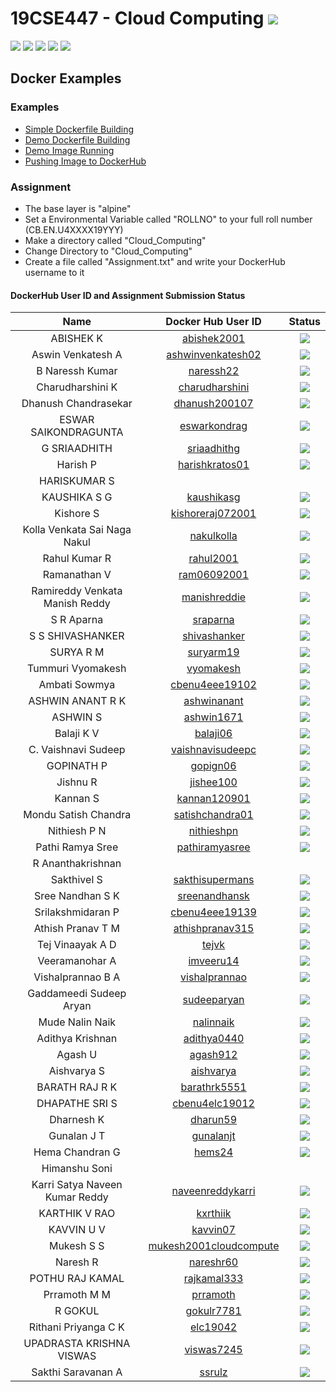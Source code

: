 # 19CSE447 - Cloud Computing ![](https://img.shields.io/badge/-Live-brightgreen)
![](https://img.shields.io/badge/Batch-19EEE-lightgreen) ![](https://img.shields.io/badge/Batch-19ELC-lightgreen) ![](https://img.shields.io/badge/UG-blue) ![](https://img.shields.io/badge/Subject-Cloud-blue) ![](https://img.shields.io/badge/Subject-Elective-purple)

## Docker Examples

### Examples
- [Simple Dockerfile Building](https://www.youtube.com/watch?v=0HCBQpfQE7o)
- [Demo Dockerfile Building](https://www.youtube.com/watch?v=lrTBwlW46Ik)
- [Demo Image Running](https://www.youtube.com/watch?v=ND-qkZVc3KM)
- [Pushing Image to DockerHub](https://www.youtube.com/watch?v=pBdN1OlWGQc)

### Assignment

- The base layer is "alpine"
- Set a Environmental Variable called "ROLLNO" to your full roll number (CB.EN.U4XXXX19YYY)
- Make a directory called "Cloud_Computing"
- Change Directory to "Cloud_Computing"
- Create a file called "Assignment.txt" and write your DockerHub username to it

#### DockerHub User ID and Assignment Submission Status

| Name | Docker Hub User ID | Status | 
|:----:|:------------------:|:------:|
| ABISHEK K | [abishek2001](https://hub.docker.com/u/abishek2001) | ![](https://img.shields.io/badge/-Not_Available-red) |
| Aswin Venkatesh A | [ashwinvenkatesh02](https://hub.docker.com/u/ashwinvenkatesh02) | ![](https://img.shields.io/badge/-Available-darkgreen) |
| B Naressh Kumar | [naressh22](https://hub.docker.com/u/naressh22) | ![](https://img.shields.io/badge/-Available-darkgreen) |
| Charudharshini K | [charudharshini](https://hub.docker.com/u/charudharshini) | ![](https://img.shields.io/badge/-Available-darkgreen) |
| Dhanush Chandrasekar | [dhanush200107](https://hub.docker.com/u/dhanush200107) | ![](https://img.shields.io/badge/-Available-darkgreen) |
| ESWAR SAIKONDRAGUNTA | [eswarkondrag](https://hub.docker.com/u/eswarkondrag) | ![](https://img.shields.io/badge/-Available-darkgreen) |
| G SRIAADHITH  | [sriaadhithg](https://hub.docker.com/u/sriaadhithg) | ![](https://img.shields.io/badge/-Available-darkgreen) |
| Harish P | [harishkratos01](https://hub.docker.com/u/harishkratos01) | ![](https://img.shields.io/badge/-Not_Available-red) | 
| HARISKUMAR S | | |
| KAUSHIKA S G | [kaushikasg](https://hub.docker.com/u/kaushikasg) | ![](https://img.shields.io/badge/-Available-darkgreen) | 
| Kishore S | [kishoreraj072001](https://hub.docker.com/u/kishoreraj072001) | ![](https://img.shields.io/badge/-Available-darkgreen) |
| Kolla Venkata Sai Naga Nakul | [nakulkolla](https://hub.docker.com/u/nakulkolla) | ![](https://img.shields.io/badge/-Available-darkgreen) | 
| Rahul Kumar R | [rahul2001](https://hub.docker.com/u/rahul2001) | ![](https://img.shields.io/badge/-Available-darkgreen) |
| Ramanathan V | [ram06092001](https://hub.docker.com/u/ram06092001) | ![](https://img.shields.io/badge/-Available-darkgreen) |
| Ramireddy Venkata Manish Reddy | [manishreddie](https://hub.docker.com/u/manishreddie) | ![](https://img.shields.io/badge/-Available-darkgreen) | 
| S R Aparna | [sraparna](https://hub.docker.com/u/sraparna) | ![](https://img.shields.io/badge/-Available-darkgreen) |
| S S SHIVASHANKER | [shivashanker](https://hub.docker.com/u/shivashanker) | ![](https://img.shields.io/badge/-Available-darkgreen) |
| SURYA R M | [suryarm19](https://hub.docker.com/u/suryarm19) | ![](https://img.shields.io/badge/-Available-darkgreen) | 
| Tummuri Vyomakesh | [vyomakesh](https://hub.docker.com/u/vyomakesh) | ![](https://img.shields.io/badge/-Available-darkgreen) | 
| Ambati Sowmya | [cbenu4eee19102](https://hub.docker.com/u/cbenu4eee19102) | ![](https://img.shields.io/badge/-Available-darkgreen) |
| ASHWIN ANANT R K | [ashwinanant](https://hub.docker.com/u/ashwinanant) | ![](https://img.shields.io/badge/-Available-darkgreen) | 
| ASHWIN S | [ashwin1671](https://hub.docker.com/u/ashwin1671) | ![](https://img.shields.io/badge/-Available-darkgreen) |
| Balaji K V | [balaji06](https://hub.docker.com/u/balaji06) | ![](https://img.shields.io/badge/-Available-darkgreen) | 
| C. Vaishnavi Sudeep | [vaishnavisudeepc](https://hub.docker.com/u/vaishnavisudeepc) | ![](https://img.shields.io/badge/-Available-darkgreen) | 
| GOPINATH P | [gopign06](https://hub.docker.com/u/gopign06) | ![](https://img.shields.io/badge/-Available-darkgreen)  |
| Jishnu R | [jishee100](https://hub.docker.com/u/jishee100) | ![](https://img.shields.io/badge/-Available-darkgreen) | 
| Kannan S | [kannan120901](https://hub.docker.com/u/kannan120901) | ![](https://img.shields.io/badge/-Not_Available-red) |
| Mondu Satish Chandra | [satishchandra01](https://hub.docker.com/u/satishchandra01) | ![](https://img.shields.io/badge/-Available-darkgreen) |
| Nithiesh P N | [nithieshpn](https://hub.docker.com/u/nithieshpn) | ![](https://img.shields.io/badge/-Available-darkgreen) |
| Pathi Ramya Sree | [pathiramyasree](https://hub.docker.com/u/pathiramyasree) | ![](https://img.shields.io/badge/-Available-darkgreen) | 
| R Ananthakrishnan | | | 
| Sakthivel S | [sakthisupermans](https://hub.docker.com/u/sakthisupermans) | ![](https://img.shields.io/badge/-Available-darkgreen) | 
| Sree Nandhan S K | [sreenandhansk](https://hub.docker.com/u/sreenandhansk) | ![](https://img.shields.io/badge/-Available-darkgreen) |
| Srilakshmidaran P | [cbenu4eee19139](https://hub.docker.com/u/cbenu4eee19139) | ![](https://img.shields.io/badge/-Available-darkgreen) |
| Athish Pranav T M | [athishpranav315](https://hub.docker.com/u/athishpranav315) | ![](https://img.shields.io/badge/-Not_Available-red) |
| Tej Vinaayak A D | [tejvk](https://hub.docker.com/u/tejvk) | ![](https://img.shields.io/badge/-Available-darkgreen) | 
| Veeramanohar A | [imveeru14](https://hub.docker.com/u/imveeru14) | ![](https://img.shields.io/badge/-Available-darkgreen) |
| Vishalprannao B A | [vishalprannao](https://hub.docker.com/u/vishalprannao) |![](https://img.shields.io/badge/-Available-darkgreen) | 
| Gaddameedi Sudeep Aryan | [sudeeparyan](https://hub.docker.com/u/sudeeparyan) | ![](https://img.shields.io/badge/-Available-darkgreen) |
| Mude Nalin Naik | [nalinnaik](https://hub.docker.com/u/nalinnaik) | ![](https://img.shields.io/badge/-Available-darkgreen) | 
| Adithya Krishnan | [adithya0440](https://hub.docker.com/u/adithya0440) | ![](https://img.shields.io/badge/-Available-darkgreen) |
| Agash U | [agash912](https://hub.docker.com/u/agash912) | ![](https://img.shields.io/badge/-Available-darkgreen) | 
| Aishvarya S | [aishvarya](https://hub.docker.com/u/aishvarya) | ![](https://img.shields.io/badge/-Not_Available-red) | 
| BARATH RAJ R K | [barathrk5551](https://hub.docker.com/u/barathrk5551) | ![](https://img.shields.io/badge/-Available-darkgreen) | 
| DHAPATHE SRI S | [cbenu4elc19012](https://hub.docker.com/u/cbenu4elc19012) | ![](https://img.shields.io/badge/-Available-darkgreen) |
| Dharnesh K | [dharun59](https://hub.docker.com/u/dharun59) | ![](https://img.shields.io/badge/-Available-darkgreen) |
| Gunalan J T | [gunalanjt](https://hub.docker.com/u/gunalanjt) | ![](https://img.shields.io/badge/-Available-darkgreen) | 
| Hema Chandran G | [hems24](https://hub.docker.com/u/hems24) | ![](https://img.shields.io/badge/-Available-darkgreen) |
| Himanshu Soni | | |
| Karri Satya Naveen Kumar Reddy | [naveenreddykarri](https://hub.docker.com/u/naveenreddykarri) | ![](https://img.shields.io/badge/-Available-darkgreen) |
| KARTHIK V RAO | [kxrthiik](https://hub.docker.com/u/kxrthiik) | ![](https://img.shields.io/badge/-Available-darkgreen) | 
| KAVVIN U V | [kavvin07](https://hub.docker.com/u/kavvin07) | ![](https://img.shields.io/badge/-Not_Available-red) |
| Mukesh S S | [mukesh2001cloudcompute](https://hub.docker.com/u/mukesh2001cloudcompute) | ![](https://img.shields.io/badge/-Available-darkgreen) | 
| Naresh R | [nareshr60](https://hub.docker.com/u/nareshr60) | ![](https://img.shields.io/badge/-Available-darkgreen) | 
| POTHU RAJ KAMAL | [rajkamal333](https://hub.docker.com/u/rajkamal333) | ![](https://img.shields.io/badge/-Not_Available-red) | 
| Prramoth M M | [prramoth](https://hub.docker.com/u/prramoth) | ![](https://img.shields.io/badge/-Available-darkgreen) | 
| R GOKUL | [gokulr7781](https://hub.docker.com/u/gokulr7781) | ![](https://img.shields.io/badge/-Available-darkgreen) | 
| Rithani Priyanga C K | [elc19042](https://hub.docker.com/u/elc19042) | ![](https://img.shields.io/badge/-Not_Available-red) | 
| UPADRASTA KRISHNA VISWAS | [viswas7245](https://hub.docker.com/u/viswas7245) | ![](https://img.shields.io/badge/-Available-darkgreen) | 
| Sakthi Saravanan A | [ssrulz](https://hub.docker.com/u/ssrulz) | ![](https://img.shields.io/badge/-Available-darkgreen) |
